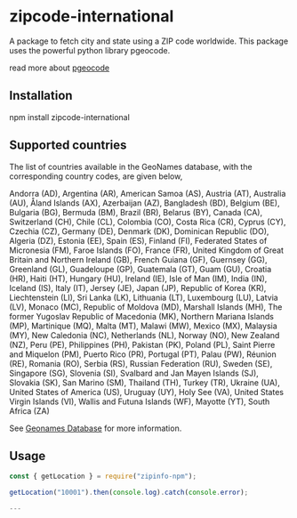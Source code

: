 # zipcode-international

A package to fetch city and state using a ZIP code worldwide. This package uses the powerful python library pgeocode.

read more about [pgeocode](https://pypi.org/project/pgeocode/)

## Installation

npm install zipcode-international

## Supported countries
The list of countries available in the GeoNames database, with the corresponding country codes, are given below,

Andorra (AD), Argentina (AR), American Samoa (AS), Austria (AT), Australia (AU), Åland Islands (AX), Azerbaijan (AZ), Bangladesh (BD), Belgium (BE), Bulgaria (BG), Bermuda (BM), Brazil (BR), Belarus (BY), Canada (CA), Switzerland (CH), Chile (CL), Colombia (CO), Costa Rica (CR), Cyprus (CY), Czechia (CZ), Germany (DE), Denmark (DK), Dominican Republic (DO), Algeria (DZ), Estonia (EE), Spain (ES), Finland (FI), Federated States of Micronesia (FM), Faroe Islands (FO), France (FR), United Kingdom of Great Britain and Northern Ireland (GB), French Guiana (GF), Guernsey (GG), Greenland (GL), Guadeloupe (GP), Guatemala (GT), Guam (GU), Croatia (HR), Haiti (HT), Hungary (HU), Ireland (IE), Isle of Man (IM), India (IN), Iceland (IS), Italy (IT), Jersey (JE), Japan (JP), Republic of Korea (KR), Liechtenstein (LI), Sri Lanka (LK), Lithuania (LT), Luxembourg (LU), Latvia (LV), Monaco (MC), Republic of Moldova (MD), Marshall Islands (MH), The former Yugoslav Republic of Macedonia (MK), Northern Mariana Islands (MP), Martinique (MQ), Malta (MT), Malawi (MW), Mexico (MX), Malaysia (MY), New Caledonia (NC), Netherlands (NL), Norway (NO), New Zealand (NZ), Peru (PE), Philippines (PH), Pakistan (PK), Poland (PL), Saint Pierre and Miquelon (PM), Puerto Rico (PR), Portugal (PT), Palau (PW), Réunion (RE), Romania (RO), Serbia (RS), Russian Federation (RU), Sweden (SE), Singapore (SG), Slovenia (SI), Svalbard and Jan Mayen Islands (SJ), Slovakia (SK), San Marino (SM), Thailand (TH), Turkey (TR), Ukraine (UA), United States of America (US), Uruguay (UY), Holy See (VA), United States Virgin Islands (VI), Wallis and Futuna Islands (WF), Mayotte (YT), South Africa (ZA)

See [Geonames Database](https://download.geonames.org/export/zip/) for more information.

## Usage
```js
const { getLocation } = require("zipinfo-npm");

getLocation("10001").then(console.log).catch(console.error);

---

